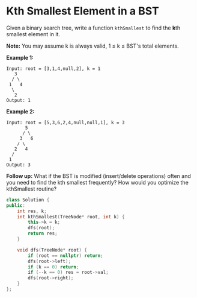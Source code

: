#  Kth Smallest Element in a BST

Given a binary search tree, write a function `kthSmallest` to find the **k**th smallest element in it.

**Note:** 
You may assume k is always valid, 1 ≤ k ≤ BST's total elements.

**Example 1:**

```
Input: root = [3,1,4,null,2], k = 1
   3
  / \
 1   4
  \
   2
Output: 1
```

**Example 2:**

```
Input: root = [5,3,6,2,4,null,null,1], k = 3
       5
      / \
     3   6
    / \
   2   4
  /
 1
Output: 3
```

**Follow up:**
What if the BST is modified (insert/delete operations) often and you need to find the kth smallest frequently? How would you optimize the kthSmallest routine?

```c++
class Solution {
public:
    int res, k;
    int kthSmallest(TreeNode* root, int k) {
        this->k = k;
        dfs(root);
        return res;
    }

    void dfs(TreeNode* root) {
        if (root == nullptr) return;
        dfs(root->left);
        if (k == 0) return;
        if (--k == 0) res = root->val;
        dfs(root->right);
    }
};
```

